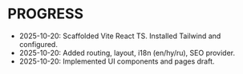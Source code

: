 # PROGRESS

- 2025-10-20: Scaffolded Vite React TS. Installed Tailwind and configured.
- 2025-10-20: Added routing, layout, i18n (en/hy/ru), SEO provider.
- 2025-10-20: Implemented UI components and pages draft.

